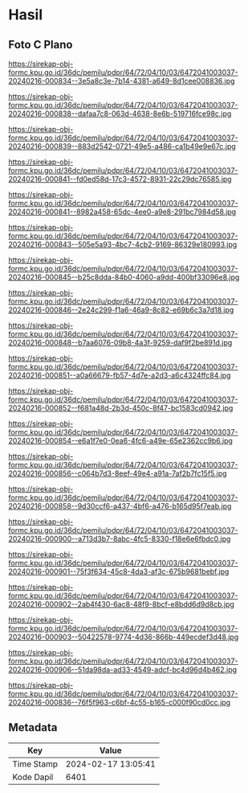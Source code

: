 # Hasil

## Foto C Plano

https://sirekap-obj-formc.kpu.go.id/36dc/pemilu/pdpr/64/72/04/10/03/6472041003037-20240216-000834--3e5a8c3e-7b14-4381-a649-8d1cee008836.jpg

https://sirekap-obj-formc.kpu.go.id/36dc/pemilu/pdpr/64/72/04/10/03/6472041003037-20240216-000838--dafaa7c8-063d-4638-8e6b-519716fce98c.jpg

https://sirekap-obj-formc.kpu.go.id/36dc/pemilu/pdpr/64/72/04/10/03/6472041003037-20240216-000839--883d2542-0721-49e5-a486-ca1b49e9e67c.jpg

https://sirekap-obj-formc.kpu.go.id/36dc/pemilu/pdpr/64/72/04/10/03/6472041003037-20240216-000841--fd0ed58d-17c3-4572-8931-22c29dc76585.jpg

https://sirekap-obj-formc.kpu.go.id/36dc/pemilu/pdpr/64/72/04/10/03/6472041003037-20240216-000841--8982a458-65dc-4ee0-a9e8-291bc7984d58.jpg

https://sirekap-obj-formc.kpu.go.id/36dc/pemilu/pdpr/64/72/04/10/03/6472041003037-20240216-000843--505e5a93-4bc7-4cb2-9169-86329e180993.jpg

https://sirekap-obj-formc.kpu.go.id/36dc/pemilu/pdpr/64/72/04/10/03/6472041003037-20240216-000845--b25c8dda-84b0-4060-a9dd-400bf33096e8.jpg

https://sirekap-obj-formc.kpu.go.id/36dc/pemilu/pdpr/64/72/04/10/03/6472041003037-20240216-000846--2e24c299-f1a6-46a9-8c82-e69b6c3a7d18.jpg

https://sirekap-obj-formc.kpu.go.id/36dc/pemilu/pdpr/64/72/04/10/03/6472041003037-20240216-000848--b7aa6076-09b8-4a3f-9259-daf9f2be891d.jpg

https://sirekap-obj-formc.kpu.go.id/36dc/pemilu/pdpr/64/72/04/10/03/6472041003037-20240216-000851--a0a66679-fb57-4d7e-a2d3-a6c4324ffc84.jpg

https://sirekap-obj-formc.kpu.go.id/36dc/pemilu/pdpr/64/72/04/10/03/6472041003037-20240216-000852--f681a48d-2b3d-450c-8f47-bc1583cd0942.jpg

https://sirekap-obj-formc.kpu.go.id/36dc/pemilu/pdpr/64/72/04/10/03/6472041003037-20240216-000854--e6a1f7e0-0ea6-4fc6-a49e-65e2362cc9b6.jpg

https://sirekap-obj-formc.kpu.go.id/36dc/pemilu/pdpr/64/72/04/10/03/6472041003037-20240216-000856--c064b7d3-8eef-49e4-a91a-7af2b7fc15f5.jpg

https://sirekap-obj-formc.kpu.go.id/36dc/pemilu/pdpr/64/72/04/10/03/6472041003037-20240216-000858--9d30ccf6-a437-4bf6-a476-b165d95f7eab.jpg

https://sirekap-obj-formc.kpu.go.id/36dc/pemilu/pdpr/64/72/04/10/03/6472041003037-20240216-000900--a713d3b7-8abc-4fc5-8330-f18e6e6fbdc0.jpg

https://sirekap-obj-formc.kpu.go.id/36dc/pemilu/pdpr/64/72/04/10/03/6472041003037-20240216-000901--75f3f634-45c8-4da3-af3c-675b9681bebf.jpg

https://sirekap-obj-formc.kpu.go.id/36dc/pemilu/pdpr/64/72/04/10/03/6472041003037-20240216-000902--2ab4f430-6ac8-48f9-8bcf-e8bdd6d9d8cb.jpg

https://sirekap-obj-formc.kpu.go.id/36dc/pemilu/pdpr/64/72/04/10/03/6472041003037-20240216-000903--50422578-9774-4d36-866b-449ecdef3d48.jpg

https://sirekap-obj-formc.kpu.go.id/36dc/pemilu/pdpr/64/72/04/10/03/6472041003037-20240216-000906--51da98da-ad33-4549-adcf-bc4d96d4b462.jpg

https://sirekap-obj-formc.kpu.go.id/36dc/pemilu/pdpr/64/72/04/10/03/6472041003037-20240216-000836--76f5f963-c6bf-4c55-b165-c000f90cd0cc.jpg


## Metadata

| Key        | Value               |
| ---------- | ------------------- |
| Time Stamp | 2024-02-17 13:05:41 |
| Kode Dapil | 6401                |



